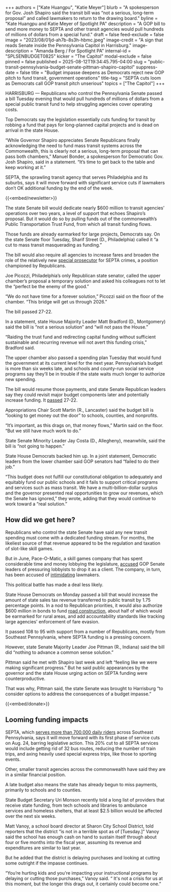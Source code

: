 +++
authors = ["Kate Huangpu", "Katie Meyer"]
blurb = "A spokesperson for Gov. Josh Shapiro said the transit bill was “not a serious, long-term proposal” and called lawmakers to return to the drawing board."
byline = "Kate Huangpu and Katie Meyer of Spotlight PA"
description = "A GOP bill to send more money to SEPTA and other transit agencies would pull hundreds of millions of dollars from a special fund."
draft = false
feed-exclude = false
image = "2023/08/01jd-ah7b-8s3h-hbmc.jpeg"
image-credit = "A sign that reads Senate inside the Pennsylvania Capitol in Harrisburg."
image-description = "Amanda Berg / For Spotlight PA"
internal-id = "SPLSENBUDGET0825"
kicker = "The Capitol"
modal-exclude = false
pinned = false
published = 2025-08-12T19:34:45.795-04:00
slug = "public-transit-pennsylvania-budget-senate-pittman-shapiro-capitol"
suppress-date = false
title = "Budget impasse deepens as Democrats reject new GOP pitch to fund transit, government operations"
title-tag = "SEPTA cuts loom as Democrats call GOP transit pitch unserious"
topics = ["The Capitol"]
+++

HARRISBURG — Republicans who control the Pennsylvania Senate passed a bill Tuesday evening that would pull hundreds of millions of dollars from a special public transit fund to help struggling agencies cover operating costs.

Top Democrats say the legislation essentially cuts funding for transit by robbing a fund that pays for long-planned capital projects and is dead on arrival in the state House.

“While Governor Shapiro appreciates Senate Republicans finally acknowledging the need to fund mass transit systems across the Commonwealth, this is clearly not a serious, long-term proposal that can pass both chambers,” Manuel Bonder, a spokesperson for Democratic Gov. Josh Shapiro, said in a statement. “It’s time to get back to the table and keep working at it.”

SEPTA, the sprawling transit agency that serves Philadelphia and its suburbs, says it will move forward with significant service cuts if lawmakers don’t OK additional funding by the end of the week.

{{<embed/newsletter>}}

The state Senate bill would dedicate nearly $600 million to transit agencies’ operations over two years, a level of support that echoes Shapiro’s proposal. But it would do so by pulling funds out of the commonwealth’s Public Transportation Trust Fund, from which all transit funding flows.

Those funds are already earmarked for large projects, Democrats say. On the state Senate floor Tuesday, Sharif Street (D., Philadelphia) called it “a cut to mass transit masquerading as funding.”

The bill would also require all agencies to increase fares and broaden the role of the relatively new <a href="https://www.spotlightpa.org/news/2023/12/pennsylvania-criminal-justice-clean-slate-probation-legislature-crime-septa/">special prosecutor</a> for SEPTA crimes, a position championed by Republicans.

Joe Picozzi, Philadelphia’s only Republican state senator, called the upper chamber’s proposal a temporary solution and asked his colleagues not to let the “perfect be the enemy of the good.”

“We do not have time for a forever solution,” Picozzi said on the floor of the chamber. “This bridge will get us through 2026.”

The bill passed 27-22.

In a statement, state House Majority Leader Matt Bradford (D., Montgomery) said the bill is “not a serious solution” and “will not pass the House.”

“Raiding the trust fund and redirecting capital funding without sufficient sustainable and recurring revenue will not avert this funding crisis,” Bradford said.

The upper chamber also passed a spending plan Tuesday that would fund the government at its current level for the next year. Pennsylvania’s budget is more than six weeks late, and schools and county-run social service programs say they’ll be in trouble if the state waits much longer to authorize new spending.

The bill would resume those payments, and state Senate Republican leaders say they could revisit major budget components later and potentially increase funding. It <a href="https://www.legis.state.pa.us/cfdocs/billinfo/bill_history.cfm?syear=2025&amp;sind=0&amp;body=S&amp;type=B&amp;bn=160">passed</a> 27-22.

Appropriations Chair Scott Martin (R., Lancaster) said the budget bill is “looking to get money out the door” to schools, counties, and nonprofits.

“It’s important, as this drags on, that money flows,” Martin said on the floor. “But we still have much work to do.”

State Senate Minority Leader Jay Costa (D., Allegheny), meanwhile, said the bill is “not going to happen.”

State House Democrats backed him up. In a joint statement, Democratic leaders from the lower chamber said GOP senators had “failed to do their job.”

“This budget does not fulfill our constitutional obligation to adequately and equitably fund our public schools and it fails to support critical programs and services such as mass transit. We have a multi-billion-dollar surplus and the governor presented real opportunities to grow our revenues, which the Senate has ignored,” they wrote, adding that they would continue to work toward a “real solution.”

## How did we get here?

Republicans who control the state Senate have said any new transit spending must come with a dedicated funding stream. For months, the likeliest source of that revenue appeared to be the regulation and taxation of slot-like skill games.

But in June, Pace-O-Matic, a skill games company that has spent considerable time and money lobbying the legislature, <a href="https://www.spotlightpa.org/news/2025/06/skill-games-budget-pennsylvania-lobbyists-senate-fight-ward-pittman/">accused</a> GOP Senate leaders of pressuring lobbyists to drop it as a client. The company, in turn, has been accused of <a href="https://www.inquirer.com/news/pennsylvania/skill-games-pennsylvania-senators-intimidation-20250705.html">intimidating</a> lawmakers.

This political battle has made a deal less likely.

State House Democrats on Monday passed a bill that would increase the amount of state sales tax revenue transferred to public transit by 1.75 percentage points. In a nod to Republican priorities, it would also authorize $600 million in bonds to fund <a href="https://www.spotlightpa.org/news/2025/07/capitol-road-funding-pennsylvania-budget-impasse-2025-transit/">road construction</a>, about half of which would be earmarked for rural areas, and add accountability standards like tracking large agencies&#39; enforcement of fare evasion.

It passed 108 to 95 with support from a number of Republicans, mostly from Southeast Pennsylvania, where SEPTA funding is a pressing concern.

However, state Senate Majority Leader Joe Pittman (R., Indiana) said the bill did “nothing to advance a common sense solution.”

Pittman said he met with Shapiro last week and left “feeling like we were making significant progress.” But he said public appearances by the governor and the state House urging action on SEPTA funding were counterproductive.

That was why, Pittman said, the state Senate was brought to Harrisburg “to consider options to address the consequences of a budget impasse.”

{{<embed/donate>}}

## Looming funding impacts

SEPTA, which <a href="https://wwww.septa.org/news/ridership-june-2025/">serves more than 700,000 daily riders</a> across Southeast Pennsylvania, says it will move forward with its first phase of service cuts on Aug. 24, barring legislative action. This 20% cut to all SEPTA services would include getting rid of 32 bus routes, reducing the number of train trips, and axing heavily used special express trips, like those to sporting events.

Other, smaller transit agencies across the commonwealth have said they are in a similar financial position.

A late budget also means the state has already begun to miss payments, primarily to schools and to counties.

State Budget Secretary Uri Monson recently told a long list of providers that receive state funding, from tech schools and libraries to ambulance services and homeless shelters, that at least $2.5 billion would be affected over the next six weeks.

Matt Vanoy, a school board director at Sharon City School District, told reporters that the district “is not in a terrible spot as of \[Tuesday.\]” Vanoy said the school has enough cash on hand to sustain itself through about four or five months into the fiscal year, assuming its revenue and expenditures are similar to last year.

But he added that the district is delaying purchases and looking at cutting some outright if the impasse continues.

“You’re hurting kids and you&#39;re impacting your instructional programs by delaying or cutting those purchases,” Vanoy said. “ It&#39;s not a crisis for us at this moment, but the longer this drags out, it certainly could become one.”

